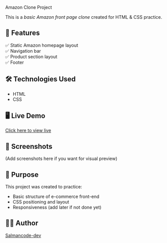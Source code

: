 Amazon Clone Project

This is a *basic Amazon front page clone* created for HTML & CSS practice.

## 🚀 Features
✅ Static Amazon homepage layout  
✅ Navigation bar  
✅ Product section layout  
✅ Footer

## 🛠️ Technologies Used
- HTML
- CSS

## 🖥️ Live Demo
[Click here to view live](https://salmancode-dev.github.io/Amazon-Clone-Project/)

## 📸 Screenshots
(Add screenshots here if you want for visual preview)

## 📌 Purpose
This project was created to practice:
- Basic structure of e-commerce front-end
- CSS positioning and layout
- Responsiveness (add later if not done yet)

## 👩‍💻 Author
[Salmancode-dev](https://github.com/salmancode-dev)
